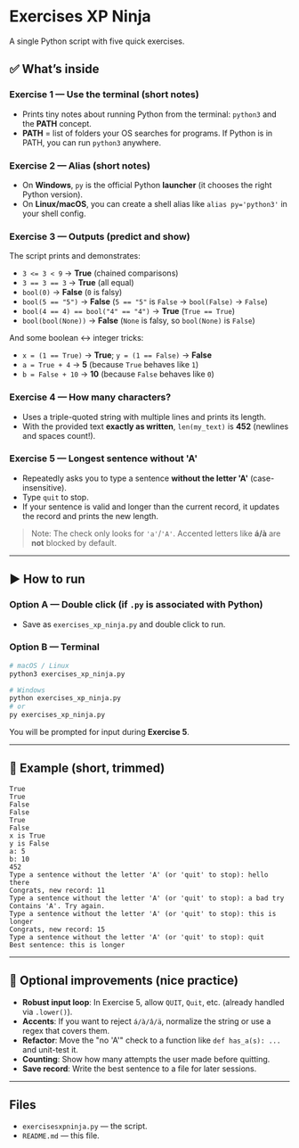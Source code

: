 # Exercises XP Ninja

A single Python script with five quick exercises.

## ✅ What’s inside

### Exercise 1 — Use the terminal (short notes)
- Prints tiny notes about running Python from the terminal: `python3` and the **PATH** concept.
- **PATH** = list of folders your OS searches for programs. If Python is in PATH, you can run `python3` anywhere.

### Exercise 2 — Alias (short notes)
- On **Windows**, `py` is the official Python **launcher** (it chooses the right Python version).
- On **Linux/macOS**, you can create a shell alias like `alias py='python3'` in your shell config.

### Exercise 3 — Outputs (predict and show)
The script prints and demonstrates:
- `3 <= 3 < 9` → **True** (chained comparisons)
- `3 == 3 == 3` → **True** (all equal)
- `bool(0)` → **False** (`0` is falsy)
- `bool(5 == "5")` → **False** (`5 == "5"` is `False` → `bool(False)` → `False`)
- `bool(4 == 4) == bool("4" == "4")` → **True** (`True == True`)
- `bool(bool(None))` → **False** (`None` is falsy, so `bool(None)` is `False`)

And some boolean ↔ integer tricks:
- `x = (1 == True)` → **True**; `y = (1 == False)` → **False**
- `a = True + 4` → **5** (because `True` behaves like `1`)
- `b = False + 10` → **10** (because `False` behaves like `0`)

### Exercise 4 — How many characters?
- Uses a triple-quoted string with multiple lines and prints its length.
- With the provided text **exactly as written**, `len(my_text)` is **452** (newlines and spaces count!).

### Exercise 5 — Longest sentence **without 'A'**
- Repeatedly asks you to type a sentence **without the letter 'A'** (case-insensitive).
- Type `quit` to stop.
- If your sentence is valid and longer than the current record, it updates the record and prints the new length.

> Note: The check only looks for `'a'`/`'A'`. Accented letters like **á/à** are **not** blocked by default.

---

## ▶️ How to run
### Option A — Double click (if `.py` is associated with Python)
- Save as `exercises_xp_ninja.py` and double click to run.

### Option B — Terminal
```bash
# macOS / Linux
python3 exercises_xp_ninja.py

# Windows
python exercises_xp_ninja.py
# or
py exercises_xp_ninja.py
```

You will be prompted for input during **Exercise 5**.

---

## 🧪 Example (short, trimmed)
```
True
True
False
False
True
False
x is True
y is False
a: 5
b: 10
452
Type a sentence without the letter 'A' (or 'quit' to stop): hello there
Congrats, new record: 11
Type a sentence without the letter 'A' (or 'quit' to stop): a bad try
Contains 'A'. Try again.
Type a sentence without the letter 'A' (or 'quit' to stop): this is longer
Congrats, new record: 15
Type a sentence without the letter 'A' (or 'quit' to stop): quit
Best sentence: this is longer
```

---

## 🌟 Optional improvements (nice practice)
- **Robust input loop**: In Exercise 5, allow `QUIT`, `Quit`, etc. (already handled via `.lower()`).
- **Accents**: If you want to reject `á/à/â/ä`, normalize the string or use a regex that covers them.
- **Refactor**: Move the "no 'A'" check to a function like `def has_a(s): ...` and unit-test it.
- **Counting**: Show how many attempts the user made before quitting.
- **Save record**: Write the best sentence to a file for later sessions.

---

## Files
- `exercisesxpninja.py` — the script.
- `README.md` — this file.

